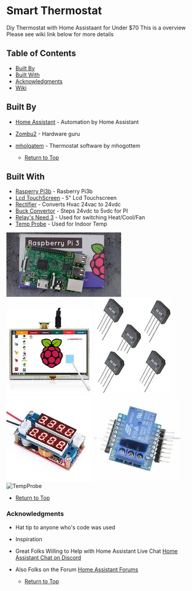 # Smart Thermostat

Diy Thermostat with Home Assistaant for Under $70 This is a overview Please see wiki link below for more details

Table of Contents
-----------------

  * [Built By](#built-by)
  * [Built With](#built-with)
  * [Acknowledgments](#acknowledgments)
  * [Wiki](https://github.com/Vasiley/Diy_Thermostat_with_Homeassistant/wiki)

 
  
## Built By


* [Home Assistant](https://home-assistant.io/) - Automation by Home Assistant
* [Zombu2](https://github.com/zombu2/) - Hardware guru
* [mholgatem](https://github.com/mholgatem/ThermOS) - Thermostat software by mhogottem

   * [Return to Top](#smart-thermostat)

## Built With


* [Rasperry Pi3b](https://www.raspberrypi.org/products/raspberry-pi-3-model-b/) - Rasberry Pi3b
* [Lcd TouchScreen](https://www.amazon.com/gp/product/B013JECYF2/ref=oh_aui_detailpage_o05_s00?ie=UTF8&psc=1) - 5" Lcd Touchscreen
* [Rectifier](https://www.amazon.com/KBP06-RS205-Full-Bridge-Rectifier/dp/B01B3K569A/ref=sr_1_12?ie=UTF8&qid=1509064779&sr=8-12&keywords=rectifier) - Converts Hvac 24vac to 24vdc
* [Buck Convertor](https://www.amazon.com/gp/product/B00GZG7X9Y/ref=oh_aui_search_detailpage?ie=UTF8&psc=1) - Steps 24vdc to 5vdc for PI
* [Relay's Need 3](https://www.ebay.com/itm/1Pcs-Relay-Shield-Boards-5V-For-WeMos-D1-Mini-Module-Development-Boards/122645522508?hash=item1c8e3e284c:g:jJ0AAOSwyBhZjwpz) - Used for switching Heat/Cool/Fan
* [Temp Probe](https://www.amazon.com/dp/B073XKXB3G/ref=asc_df_B073XKXB3G5237467/?tag=hyprod-20&creative=395033&creativeASIN=B073XKXB3G&linkCode=df0&hvadid=216574878909&hvpos=1o1&hvnetw=g&hvrand=14950333531313985895&hvpone=&hvptwo=&hvqmt=&hvdev=c&hvdvcmdl=&hvlocint=&hvlocphy=9025225&hvtargid=pla-350075920462) - Used for Indoor Temp

![Pi3b](https://github.com/Vasiley/Diy_Thermostat_with_Homeassistant/blob/master/www/pi3b.jpg)
![5inchTouchScreen](https://github.com/Vasiley/Diy_Thermostat_with_Homeassistant/blob/master/www/lcdscreen.jpg)
![Recitifier](https://github.com/Vasiley/Diy_Thermostat_with_Homeassistant/blob/master/www/recitifier.jpg)
![BuckConvertor](https://github.com/Vasiley/Diy_Thermostat_with_Homeassistant/blob/master/www/buckconvertor.jpg)
![Relay](https://github.com/Vasiley/Diy_Thermostat_with_Homeassistant/blob/master/www/relays.jpg)
![TempProbe](https://github.com/Vasiley/Diy_Thermostat_with_Homeassistant/blob/master/www/ds18b20.jpg)

   * [Return to Top](#smart-thermostat)

### Acknowledgments


* Hat tip to anyone who's code was used
* Inspiration
* Great Folks Willing to Help with Home Assistant Live Chat [Home Assistant Chat on Discord](https://discordapp.com/invite/c5DvZ4e) 
* Also Folks on the Forum [Home Assistant Forums](https://community.home-assistant.io/)

   * [Return to Top](#smart-thermostat)
